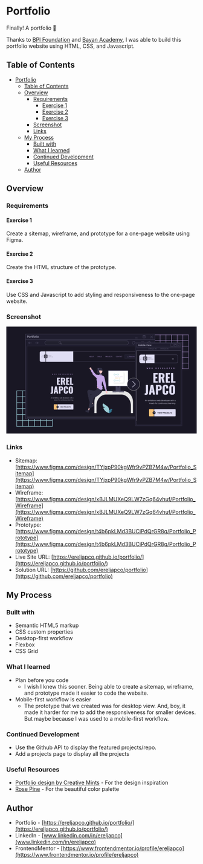 # Portfolio

Finally! A portfolio 🎉

Thanks to [BPI Foundation](https://www.bpifoundation.org/) and [Bayan Academy](https://www.bayanacademy.org/), I was able to build this portfolio website using HTML, CSS, and Javascript.

## Table of Contents

- [Portfolio](#portfolio)
  - [Table of Contents](#table-of-contents)
  - [Overview](#overview)
    - [Requirements](#requirements)
      - [Exercise 1](#exercise-1)
      - [Exercise 2](#exercise-2)
      - [Exercise 3](#exercise-3)
    - [Screenshot](#screenshot)
    - [Links](#links)
  - [My Process](#my-process)
    - [Built with](#built-with)
    - [What I learned](#what-i-learned)
    - [Continued Development](#continued-development)
    - [Useful Resources](#useful-resources)
  - [Author](#author)

## Overview

### Requirements

#### Exercise 1

Create a sitemap, wireframe, and prototype for a one-page website using Figma.

#### Exercise 2

Create the HTML structure of the prototype.

#### Exercise 3

Use CSS and Javascript to add styling and responsiveness to the one-page website.

### Screenshot

![](assets/images/screenshot.png)

### Links

- Sitemap: [https://www.figma.com/design/TYjxpP90kgWfr9vPZB7M4w/Portfolio_Sitemap](https://www.figma.com/design/TYjxpP90kgWfr9vPZB7M4w/Portfolio_Sitemap)
- Wireframe: [https://www.figma.com/design/xBJLMUXeQ9LW7zGq64vhuf/Portfolio_Wireframe](https://www.figma.com/design/xBJLMUXeQ9LW7zGq64vhuf/Portfolio_Wireframe)
- Prototype: [https://www.figma.com/design/t4b6pkLMd3BUCiPdQrGR8q/Portfolio_Prototype](https://www.figma.com/design/t4b6pkLMd3BUCiPdQrGR8q/Portfolio_Prototype)
- Live Site URL: [https://ereljapco.github.io/portfolio/](https://ereljapco.github.io/portfolio/)
- Solution URL: [https://github.com/ereljapco/portfolio](https://github.com/ereljapco/portfolio)

## My Process

### Built with

- Semantic HTML5 markup
- CSS custom properties
- Desktop-first workflow
- Flexbox
- CSS Grid

### What I learned

- Plan before you code
  - I wish I knew this sooner. Being able to create a sitemap, wireframe, and prototype made it easier to code the website.
- Mobile-first workflow is easier
  - The prototype that we created was for desktop view. And, boy, it made it harder for me to add the responsiveness for smaller devices. But maybe because I was used to a mobile-first workflow.

### Continued Development

- Use the Github API to display the featured projects/repo.
- Add a projects page to display all the projects

### Useful Resources

- [Portfolio design by Creative Mints](https://dribbble.com/shots/20300654-Portfolio-design) - For the design inspiration
- [Rose Pine](https://rosepinetheme.com/) - For the beautiful color palette

## Author

- Portfolio - [https://ereljapco.github.io/portfolio/](https://ereljapco.github.io/portfolio/)
- LinkedIn - [www.linkedin.com/in/ereljapco](www.linkedin.com/in/ereljapco)
- FrontendMentor - [https://www.frontendmentor.io/profile/ereljapco](https://www.frontendmentor.io/profile/ereljapco)
